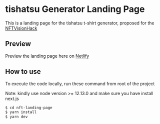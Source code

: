 # tishatsu Generator Landing Page

This is a landing page for the tishatsu t-shirt generator, proposed for the [NFTVisionHack](https://www.nftvisionhack.com/)

## Preview

Preview the landing page here on [Netlify](https://nftvisionhack.netlify.app/)

## How to use

To execute the code locally, run these command from root of the project

Note: kindly use node version >= 12.13.0 and make sure you have install next.js

```bash
$ cd nft-landing-page
$ yarn install
$ yarn dev
```
